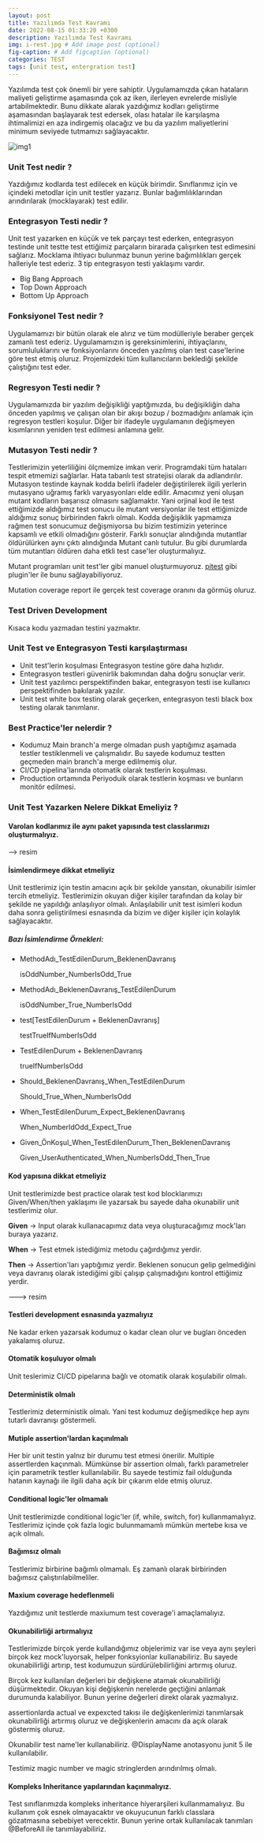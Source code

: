```yaml
---
layout: post
title: Yazılımda Test Kavramı
date: 2022-08-15 01:33:20 +0300
description: Yazılımda Test Kavramı
img: i-rest.jpg # Add image post (optional)
fig-caption: # Add figcaption (optional)
categories: TEST
tags: [unit test, entergration test]
---
```



Yazılımda test çok önemli bir yere sahiptir. Uygulamamızda çıkan hataların maliyeti geliştirme aşamasında çok az iken, ilerleyen evrelerde misliyle artabilmektedir. Bunu dikkate alarak yazdığımız kodları geliştirme aşamasından başlayarak test edersek, olası hatalar ile karşılaşma ihtimalimizi en aza indirgemiş olacağız ve bu da yazılım maliyetlerini minimum seviyede tutmamızı sağlayacaktır.


![img1](/images/test/unittest-cost.png)


### Unit Test nedir ?
Yazdığımız kodlarda test edilecek en küçük birimdir. Sınıflarımız için ve içindeki metodlar için unit testler yazarız. Bunlar bağımlılıklarından arındırılarak (mocklayarak) test edilir.


### Entegrasyon Testi nedir ?
Unit test yazarken en küçük ve tek parçayı test ederken, entegrasyon testinde unit testte test ettiğimiz parçaların birarada çalışırken test edimesini sağlarız. Mocklama ihtiyacı bulunmaz bunun yerine bağımlılıkları gerçek halleriyle test ederiz. 3 tip entegrasyon testi yaklaşımı vardır.

* Big Bang Approach
* Top Down Approach
* Bottom Up Approach


### Fonksiyonel Test nedir ?
Uygulamamızı bir bütün olarak ele alırız ve tüm modülleriyle beraber gerçek zamanlı test ederiz. Uygulamamızın iş gereksinimlerini, ihtiyaçlarını, sorumluluklarını ve fonksiyonlarını önceden yazılmış olan test case'lerine göre test etmiş oluruz. Projemizdeki tüm  kullanıcıların beklediği şekilde çalıştığını test eder.

### Regresyon Testi nedir ?
Uygulamamızda bir yazılım değişikliği yaptğımızda, bu değişikliğin daha önceden yapılmış ve çalışan olan bir akışı bozup / bozmadığını anlamak için regresyon testleri koşulur. Diğer bir ifadeyle uygulamanın değişmeyen kısımlarının yeniden test edilmesi anlamına gelir.

### Mutasyon Testi nedir ?

Testlerimizin yeterliliğini ölçmemize imkan verir. Programdaki tüm hataları tespit etmemizi sağlarlar. Hata tabanlı test stratejisi olarak da adlandırılır.
Mutasyon testinde kaynak kodda belirli ifadeler değiştirilerek ilgili yerlerin mutasyano uğramış farklı varyasyonları elde edilir.
Amacımız yeni oluşan mutant kodların başarısız olmasını sağlamaktır. Yani orjinal kod ile test ettiğimizde aldığımız test sonucu ile mutant versiyonlar ile test ettiğimizde aldığımız sonuç birbirinden fakrlı olmalı. Kodda değişiklik yapmamıza rağmen test sonucumuz değişmiyorsa bu bizim testimizin yeterince kapsamlı ve etkili olmadığını gösterir. Farklı sonuçlar alındığında mutantlar öldürülürken aynı çıktı alındığında Mutant canlı tutulur. Bu gibi durumlarda tüm mutantları öldüren daha etkli test case'ler oluşturmalıyız.

Mutant programları unit test'ler gibi manuel oluşturmuyoruz. [pitest](https://pitest.org/quickstart/maven/) gibi plugin'ler ile bunu sağlayabiliyoruz.

Mutation coverage report ile gerçek test coverage oranını da görmüş oluruz.

### Test Driven Development
Kısaca kodu yazmadan testini yazmaktır.


### Unit Test ve Entegrasyon Testi karşılaştırması

* Unit test'lerin koşulması Entegrasyon testine göre daha hızlıdır.
* Entegrasyon testleri güvenirlik bakımından daha doğru sonuçlar verir.
* Unit test yazılımcı perspektifinden bakar, entegrasyon testi ise kullanıcı perspektifinden bakılarak yazılır.
* Unit test white box testing olarak geçerken, entegrasyon testi black box testing olarak tanımlanır.

### Best Practice'ler nelerdir ?

* Kodumuz Main branch'a merge olmadan push yaptığımız aşamada testler testiklenmeli ve çalışmalıdır. Bu sayede kodumuz testten geçmeden main branch'a merge edilmemiş olur.
* CI/CD pipelina'larında otomatik olarak testlerin koşulması.
* Production ortamında Periyoduik olarak testlerin koşması ve bunların monitör edilmesi.



### Unit Test Yazarken Nelere Dikkat Emeliyiz ?


#### Varolan kodlarımız ile aynı paket yapısında test classlarımızı oluşturmalıyız.

--> resim

#### İsimlendirmeye dikkat etmeliyiz

Unit testlerimiz için testin amacını açık bir şekilde yansıtan, okunabilir isimler tercih etmeliyiz. Testlerimizin okuyan diğer kişiler tarafından da kolay bir şekilde ne yapıldığı anlaşılıyor olmalı. Anlaşılabilir unit test isimleri kodun daha sonra geliştirilmesi esnasında da bizim ve diğer kişiler için kolaylık sağlayacaktır.

##### Bazı İsimlendirme Örnekleri:

* MethodAdı_TestEdilenDurum_BeklenenDavranış
  
  isOddNumber_NumberIsOdd_True

* MethodAdı_BeklenenDavranış_TestEdilenDurum
  
  isOddNumber_True_NumberIsOdd

* test[TestEdilenDurum + BeklenenDavranış]
  
  testTrueIfNumberIsOdd
  
* TestEdilenDurum + BeklenenDavranış
  
  trueIfNumberIsOdd
  
* Should_BeklenenDavranış_When_TestEdilenDurum
  
  Should_True_When_NumberIsOdd
  
* When_TestEdilenDurum_Expect_BeklenenDavranış
  
  When_NumberIdOdd_Expect_True
  
* Given_ÖnKoşul_When_TestEdilenDurum_Then_BeklenenDavranış
  
  Given_UserAuthenticated_When_NumberIsOdd_Then_True



#### Kod yapısına dikkat etmeliyiz

Unit testlerimizde best practice olarak test kod blocklarımızı Given/When/then yaklaşımı ile yazarsak bu sayede daha okunabilir unit testlerimiz olur.

**Given** -> Input olarak kullanacapımız data veya oluşturacağımız mock'ları buraya yazarız.

**When** -> Test etmek istediğimiz metodu çağırdığımız yerdir.

**Then** -> Assertion'ları yaptığımız yerdir. Beklenen sonucun gelip gelmediğini veya davranış olarak istediğimi gibi çalışıp çalışmadığını kontrol ettiğimiz yerdir.


---> resim

#### Testleri development esnasında yazmalıyız
Ne kadar erken yazarsak kodumuz o kadar clean olur ve bugları önceden yakalamış oluruz. 

#### Otomatik koşuluyor olmalı
Unit teslerimiz CI/CD pipelarına bağlı ve otomatik olarak koşulabilir olmalı. 

#### Deterministik olmalı
Testlerimiz deterministik olmalı. Yani test kodumuz değişmedikçe hep aynı tutarlı davranışı göstermeli. 

#### Mutiple assertion'lardan kaçınılmalı
Her bir unit testin yalnız bir durumu test etmesi önerilir. Multiple assertlerden kaçınmalı. Mümkünse bir assertion olmalı, farklı parametreler için parametrik testler kullanılabilir. Bu sayede testimiz fail olduğunda hatanın kaynağı ile ilgili daha açık bir çıkarım elde etmiş oluruz.

#### Conditional logic'ler olmamalı
Unit testlerimizde conditional logic'ler (if, while, switch, for) kullanmamalıyız. Testlerimiz içinde çok fazla logic bulunmamamlı mümkün mertebe kısa ve açık olmalı.

#### Bağımsız olmalı
Testlerimiz birbirine bağımlı olmamalı. Eş zamanlı olarak birbirinden bağımsız çalıştırılabilmeliler.


#### Maxium coverage hedeflenmeli
Yazdığımız unit testlerde maxiumum test coverage'i amaçlamalıyız.


#### Okunabilirliği artırmalıyız
Testlerimizde birçok yerde kullandığımız objelerimiz var ise veya aynı şeyleri birçok kez mock'luyorsak, helper fonksyionlar kullanabiliriz. Bu sayede okunabilirliği artırıp, test kodumuzun sürdürülebilirliğini artırmış oluruz.

Birçok kez kullanılan değerleri bir değişkene atamak okunabilirliği düşürmektedir. Okuyan kişi değişkenin nerelerde geçtiğini anlamak durumunda kalabiliyor. Bunun yerine değerleri direkt olarak yazmalıyız. 

assertionlarda actual ve expexcted takısı ile değişkenlerimizi tanımlarsak okunabilirliği artırmış oluruz ve değişkenlerin amacını da açık olarak göstermiş oluruz. 

Okunabilir test name'ler kullanabiliriz. @DisplayName anotasyonu junit 5 ile kullanılabilir.

Testimiz magic number ve magic stringlerden arındırılmış olmalı.

#### Kompleks Inheritance yapılarından kaçınmalıyız.
Test sınıflarımızda kompleks inheritance hiyerarşileri kullanmamalıyız. Bu kullanım çok esnek olmayacaktır ve okuyucunun farklı classlara gözatmasına sebebiyet verecektir. Bunun yerine ortak kullanılacak tanımları @BeforeAll ile tanımlayabiliriz. 


